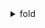 <details>
    <summary>fold</summary>

## How to

    ````md`<details>`
    `<summary>`Click me `</summary>`

    ### Heading
    1. Foo
    2. Bar
        * Baz
        * Qux

    ### Some Code``js     function logSomething(something) {         console.log('Something', something);     }     ``
    `</details>`
    ````

## Example

<details>
    <summary>Click me</summary>

### Heading

1. Foo
2. Bar
   * Baz
   * Qux

### Some Code

```js
function logSomething(something) {
    console.log('Something', something);
}
```

</details>

## Rules

1. Have an **empty line** after the `</summary>` tag or markdown/code blocks will not render.
2. Have an **empty line** after each `</details>` tag if you have multiple collapsible sections.

[citation](https://gist.github.com/pierrejoubert73/902cc94d79424356a8d20be2b382e1ab)

</details>
